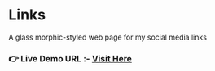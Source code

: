 # Links
A glass morphic-styled web page for my social media links 
### **👉 Live Demo URL :-** <a href="https://shreyash00007.github.io/links/">**Visit Here**</a>

